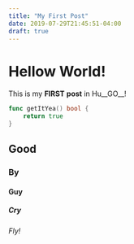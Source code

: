 ```yaml
---
title: "My First Post"
date: 2019-07-29T21:45:51-04:00
draft: true
---
```


# Hellow World!

This is my <strong>FIRST</strong> **post** in Hu__GO__!

``` go
func getItYea() bool {
    return true
}
```

## Good

### By

#### Guy

##### Cry

###### Fly!

